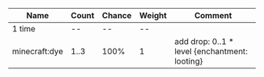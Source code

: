 | Name          | Count | Chance | Weight | Comment                                       |
| ------------- | ----- | ------ | ------ | --------------------------------------------- |
| 1 time        |    -- |     -- |     -- |                                               |
| minecraft:dye |  1..3 |   100% |      1 | add drop: 0..1 * level {enchantment: looting} |
